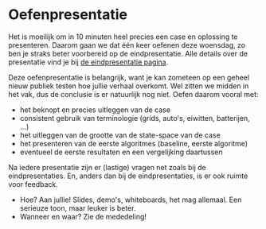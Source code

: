 # Oefenpresentatie

Het is moeilijk om in 10 minuten heel precies een case en oplossing te presenteren. Daarom gaan we dat één keer oefenen deze woensdag, zo ben je straks beter voorbereid op de eindpresentatie. Alle details over de presentatie vind je bij [de eindpresentatie pagina](/milestones/presentation).

Deze oefenpresentatie is belangrijk, want je kan zometeen op een geheel nieuw publiek testen hoe jullie verhaal overkomt. Wel zitten we midden in het vak, dus de conclusie is er natuurlijk nog niet. Oefen daarom vooral met:

- het beknopt en precies uitleggen van de case
- consistent gebruik van terminologie (grids, auto's, eiwitten, batterijen, ...)
- het uitleggen van de grootte van de state-space van de case
- het presenteren van de eerste algoritmes (baseline, eerste algoritme)
- eventueel de eerste resultaten en een vergelijking daartussen

Na iedere presentatie zijn er (lastige) vragen net zoals bij de eindpresentaties. En, anders dan bij de eindpresentaties, is er ook ruimte voor feedback.

- Hoe? Aan jullie! Slides, demo's, whiteboards, het mag allemaal. Een serieuze toon, maar leuker is beter.
- Wanneer en waar? Zie de mededeling!
